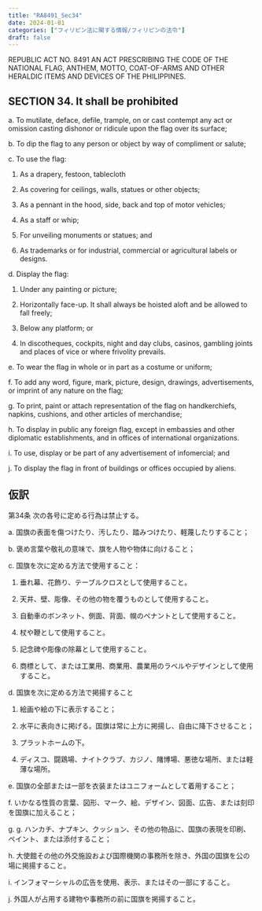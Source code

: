 ```yaml
---
title: "RA8491_Sec34"
date: 2024-01-01
categories: ["フィリピン法に関する情報/フィリピンの法令"]
draft: false
---
```


REPUBLIC ACT NO. 8491
AN ACT PRESCRIBING THE CODE OF THE NATIONAL FLAG, ANTHEM, MOTTO, COAT-OF-ARMS AND OTHER HERALDIC ITEMS AND DEVICES OF THE PHILIPPINES.

## SECTION 34. It shall be prohibited

a. To mutilate, deface, defile, trample, on or cast contempt any act or omission casting dishonor or ridicule upon the flag over its surface;

b. To dip the flag to any person or object by way of compliment or salute;

c. To use the flag:

1. As a drapery, festoon, tablecloth

2. As covering for ceilings, walls, statues or other objects;

3. As a pennant in the hood, side, back and top of motor vehicles;

4. As a staff or whip;

5. For unveiling monuments or statues; and

6. As trademarks or for industrial, commercial or agricultural labels or designs.

d. Display the flag:

1. Under any painting or picture;

2. Horizontally face-up. It shall always be hoisted aloft and be allowed to fall freely;

3. Below any platform; or

4. In discotheques, cockpits, night and day clubs, casinos, gambling joints and places of vice or where frivolity prevails.

e. To wear the flag in whole or in part as a costume or uniform;

f. To add any word, figure, mark, picture, design, drawings, advertisements, or imprint of any nature on the flag;

g. To print, paint or attach representation of the flag on handkerchiefs, napkins, cushions, and other articles of merchandise;

h. To display in public any foreign flag, except in embassies and other diplomatic establishments, and in offices of international organizations.

i. To use, display or be part of any advertisement of infomercial; and

j. To display the flag in front of buildings or offices occupied by aliens.

## 仮訳

第34条 次の各号に定める行為は禁止する。

a. 国旗の表面を傷つけたり、汚したり、踏みつけたり、軽蔑したりすること；

b. 褒め言葉や敬礼の意味で、旗を人物や物体に向けること；

c. 国旗を次に定める方法で使用すること：

1. 垂れ幕、花飾り、テーブルクロスとして使用すること。

2. 天井、壁、彫像、その他の物を覆うものとして使用すること。

3. 自動車のボンネット、側面、背面、幌のペナントとして使用すること。

4. 杖や鞭として使用すること。

5. 記念碑や彫像の除幕として使用すること。

6. 商標として、または工業用、商業用、農業用のラベルやデザインとして使用すること。

d. 国旗を次に定める方法で掲揚すること

1. 絵画や絵の下に表示すること；

2. 水平に表向きに掲げる。国旗は常に上方に掲揚し、自由に降下させること；

3. プラットホームの下。

4. ディスコ、闘鶏場、ナイトクラブ、カジノ、賭博場、悪徳な場所、または軽薄な場所。

e. 国旗の全部または一部を衣装またはユニフォームとして着用すること；

f. いかなる性質の言葉、図形、マーク、絵、デザイン、図面、広告、または刻印を国旗に加えること；

g. g. ハンカチ、ナプキン、クッション、その他の物品に、国旗の表現を印刷、ペイント、または添付すること；

h. 大使館その他の外交施設および国際機関の事務所を除き、外国の国旗を公の場に掲揚すること。

i. インフォマーシャルの広告を使用、表示、またはその一部にすること。

j. 外国人が占用する建物や事務所の前に国旗を掲揚すること。

